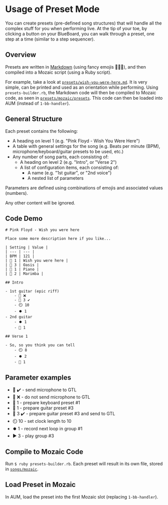 # Usage of Preset Mode

You can create presets (pre-defined song structures) that will handle all the complex stuff for you when performing live. At the tip of your toe, by clicking a button on your BlueBoard, you can walk through a preset, one step at a time (similar to a step sequencer).

## Overview

Presets are written in [Markdown](https://en.wikipedia.org/wiki/Markdown) (using fancy emojis 🎤🎸🎹), and then compiled into a Mozaic script (using a Ruby script).

For example, take a look at [`presets/wish-you-were-here.md`](./presets/wish-you-were-here.md). It is very simple, can be printed and used as an orientation while performing. Using `presets-builder.rb`, the Markdown code will then be compiled to Mozaic code, as seen in [`presets/mozaic/presets`](./presets/mozaic/presets). This code can then be loaded into AUM (instead of `1-bb-handler`).

## General Structure

Each preset contains the following:

- A heading on level 1 (e.g. "Pink Floyd - Wish You Were Here")
- A table with general settings for the song (e.g. Beats per minute (BPM), microphone/keyboard/guitar presets to be used, etc.)
- Any number of song parts, each consisting of:
    - A heading on level 2 (e.g. "Intro", or "Verse 2")
    - A list of configuration items, each consisting of:
       - A name (e.g. "1st guitar", or "2nd voice")
       - A nested list of parameters

Parameters are defined using combinations of emojis and associated values (numbers).

Any other content will be ignored.

## Code Demo

```
# Pink Floyd - Wish you were here

Place some more description here if you like...

| Setting | Value |
| --- | --- |
| BPM | 121 |
| 🎸 1 | Wish you were here |
| 🎸 3 | Oasis |
| 🎹 1 | Piano |
| 🎹 2 | Marimba |

## Intro

- 1st guitar (epic riff)
    - 🎤 ❌
    - 🎸 3 ✔️
    - ⏲️ 10
    - ⏺️ 1
- 2nd guitar
    - ⏺️ 1
    - 🎸 1

## Verse 1

- So, so you think you can tell
    - ⏲️ 8
    - ⏺️ 2
    - 🎸 1
```

## Parameter examples

- 🎤 ✔️ - send microphone to GTL
- 🎤 ❌ - do not send microphone to GTL
- 🎹 1 - prepare keyboard preset #1
- 🎸 1 - prepare guitar preset #3
- 🎸 3 ✔️ - prepare guitar preset #3 and send to GTL
- ⏲️ 10 - set clock length to 10
- ⏺️ 1 - record next loop in group #1
- ▶️ 3 - play group #3

## Compile to Mozaic Code

Run `$ ruby presets-builder.rb`. Each preset will result in its own file, stored in [`songs/mozaic`](./songs/mozaic).

## Load Preset in Mozaic

In AUM, load the preset into the first Mozaic slot (replacing `1-bb-handler`).
